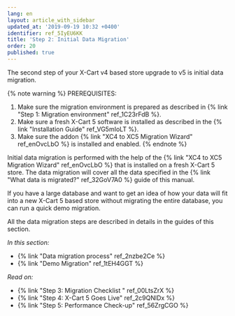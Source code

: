 ```yaml
---
lang: en
layout: article_with_sidebar
updated_at: '2019-09-19 10:32 +0400'
identifier: ref_5IyEU6KK
title: 'Step 2: Initial Data Migration'
order: 20
published: true
---
```

The second step of your X-Cart v4 based store upgrade to v5 is initial data migration.

{% note warning %}
PREREQUISITES:

1. Make sure the migration environment is prepared as described in {% link "Step 1: Migration environment" ref_1C23rFdB %}.
2. Make sure a fresh X-Cart 5 software is installed as described in the {% link "Installation Guide" ref_VG5mIoLT %}.
3. Make sure the addon {% link "XC4 to XC5 Migration Wizard" ref_enOvcLbO %} is installed and enabled.
{% endnote %}

Initial data migration is performed with the help of the  {% link "XC4 to XC5 Migration Wizard" ref_enOvcLbO %} that is installed on a fresh X-Cart 5 store. The data migration will cover all the data specified in the {% link "What data is migrated?" ref_32GoV7A0 %} guide of this manual.

If you have a large database and want to get an idea of how your data will fit into a new X-Cart 5 based store without migrating the entire database, you can run a quick demo migration.

All the data migration steps are described in details in the guides of this section.

_In this section:_
*   {% link "Data migration process" ref_2nzbe2Ce %}
*   {% link "Demo Migration" ref_1tEH4GGT %}

_Read on:_
*   {% link "Step 3: Migration Checklist " ref_00LtsZrX %}
*   {% link "Step 4: X-Cart 5 Goes Live" ref_2c9QNlDx %}
*   {% link "Step 5: Performance Check-up" ref_56ZrgCGO %}